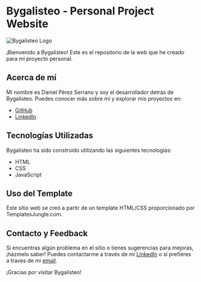 # Bygalisteo - Personal Project Website

![Bygalisteo Logo](assets/logo/ico/favicon-og.ico) 

¡Bienvenido a Bygalisteo! Este es el repositorio de la web que he creado para mi proyecto personal.

## Acerca de mí

Mi nombre es Daniel Pérez Serrano y soy el desarrollador detrás de Bygalisteo. Puedes conocer más sobre mí y explorar mis proyectos en:

- [GitHub](https://github.com/Dani-Ps)
- [LinkedIn](https://www.linkedin.com/in/daniel-p%C3%A9rez-serrano-130479216/)

## Tecnologías Utilizadas

Bygalisteo ha sido construido utilizando las siguientes tecnologías:

- HTML
- CSS
- JavaScript

## Uso del Template

Este sitio web se creó a partir de un template HTML/CSS proporcionado por TemplatesJungle.com. 

## Contacto y Feedback

Si encuentras algún problema en el sitio o tienes sugerencias para mejoras, ¡házmelo saber! Puedes contactarme a través de mi [LinkedIn](https://www.linkedin.com/in/daniel-p%C3%A9rez-serrano-130479216/) o si prefieres a traves de mi [email](mailto:daniperez439²gmail.com).


¡Gracias por visitar Bygalisteo!
